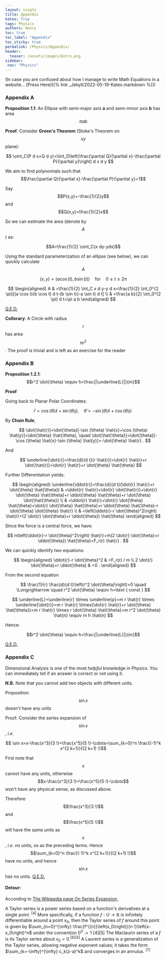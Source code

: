 ```yaml
---
layout: single
title: Appendix
katex: True
tags: Physics
authors: Henry
toc: true
toc_label: "Appendix"
toc_sticky: true
permalink: /Physics/Appendix/
header:
  teaser: /assets/images/Astro.png
sidebar:
 nav: "Physics"
---
```


(In case you are confused about how I manage to write Math Equations in a website...
[Press Here]({% link _Jekyll/2022-05-19-Katex.markdown %}))

### Appendix A
**Proposition 1.1**: An Ellipse with semi-major axis **a** and semi-minor axis **b**  has area $$\pi ab $$

**Proof**:
Consider **Green's Theorem** (Stoke's Theorem on $$xy$$ plane):

$$
\oint_C(P d x+Q d y)=\iint_D\left(\frac{\partial Q}{\partial x}-\frac{\partial P}{\partial y}\right) d x d y
$$

We aim to find polynomials such that $$\frac{\partial Q}{\partial x}-\frac{\partial P}{\partial y}=1$$

Say $$P(x,y)=-\frac{1}{2}y$$ and $$Q(x,y)=\frac{1}{2}x$$

So we can estimate the area (denote by $$A$$) as:

$$A=\frac{1}{2} \oint_C(x dy-ydx)$$

Using the standard parameterization of an ellipse (see below), we can quickly calculate $$A$$

$${\displaystyle (x,y)=(a\cos(t),b\sin(t))\quad {\text{for}}\quad 0\leq t\leq 2\pi }$$


$$
\begin{aligned}
A & =\frac{1}{2} \int_C x d y-y d x=\frac{1}{2} \int_0^{2 \pi}[(a \cos t)(b \cos t) d t-(b \sin t)(-a \sin t) d t] \\
& =\frac{a b}{2} \int_0^{2 \pi} d t=\pi a b
\end{aligned}
$$

 [Q.E.D.](https://en.wikipedia.org/wiki/Q.E.D.)

**Collorary**: A Circle with radius $$r$$ has area $$ \pi r^2$$. The proof is trivial and is left as an exercise for the reader

### Appendix B
**Proposition 1.2.1**: $$r^2 \dot{\theta} \equiv h=\frac{|\underline{L}|}{m}$$

**Proof**

Going back to Planar Polar Coordinates:

$$
\hat{r}=\cos (\theta) \hat{x}+\sin (\theta) \hat{y}, \quad \hat{\theta}=-\sin (\theta) \hat{x}+\cos (\theta) \hat{y} .
$$

By **Chain Rule**,

$$
\dot{\hat{r}}=\dot{\theta}[-\sin (\theta) \hat{x}+\cos (\theta) \hat{y}]=\dot{\theta} \hat{\theta}, \quad \dot{\hat{\theta}}=\dot{\theta}[-\cos (\theta) \hat{x}-\sin (\theta) \hat{y}]=-\dot{\theta} \hat{r} .
$$

And 

$$
\underline{\dot{r}}=\frac{d}{d t}(r \hat{r})=\dot{r} \hat{r}+r \dot{\hat{r}}=\dot{r} \hat{r}+r \dot{\theta} \hat{\theta}
$$

Further Differentiation yields:

$$
\begin{aligned}
\underline{\ddot{r}}=\frac{d}{d t}(\dot{r} \hat{r}+r \dot{\theta} \hat{\theta}) & =\ddot{r} \hat{r}+\dot{r} \dot{\hat{r}}+\dot{r} \dot{\theta} \hat{\theta}+r \ddot{\theta} \hat{\theta}+r \dot{\theta} \dot{\hat{\theta}} \\
& =\ddot{r} \hat{r}+\dot{r} \dot{\theta} \hat{\theta}+\dot{r} \dot{\theta} \hat{\theta}+r \ddot{\theta} \hat{\theta}-r \dot{\theta} \dot{\theta} \hat{r} \\
& =\left(\ddot{r}-r \dot{\theta}^2\right) \hat{r}+(2 \dot{r} \dot{\theta}+r \ddot{\theta}) \hat{\theta}
\end{aligned}
$$

Since the force is a central force, we have:

$$
m\left(\ddot{r}-r \dot{\theta}^2\right) \hat{r}+m(2 \dot{r} \dot{\theta}+r \ddot{\theta}) \hat{\theta}=F_r(r) \hat{r} .
$$

We can quickly identify two equations:

$$
\begin{aligned}
\ddot{r}-r \dot{\theta}^2 & =F_r(r) / m \\
2 \dot{r} \dot{\theta}+r \ddot{\theta} & =0 .
\end{aligned}
$$

From the second equation

$$
\frac{1}{r} \frac{d}{d t}\left(r^2 \dot{\theta}\right)=0 \quad \Longrightarrow \quad r^2 \dot{\theta} \equiv h=\text { const }
$$

$$
\underline{L}=\underline{r} \times \underline{p}=m r \hat{r} \times \underline{\dot{r}}=m r \hat{r} \times(\dot{r} \hat{r}+r \dot{\theta} \hat{\theta})=m r \hat{r} \times r \dot{\theta} \hat{\theta}=m r^2 \dot{\theta} \hat{n} \equiv m h \hat{n}
$$

Hence:

$$r^2 \dot{\theta} \equiv h=\frac{|\underline{L}|}{m}$$

[Q.E.D.](https://en.wikipedia.org/wiki/Q.E.D.)

### Appendix C

Dimensional Analysis is one of the most *helpful* knowledge in Physics. You can immediately tell if an answer is correct or not using it. 

**N.B.**
Note that you cannot add two objects with different units.

Proposition: $$\sin x$$ doesn't have any units

Proof: Consider the series expansion of $$\sin x$$, *i.e.*

$$ \sin x=x-\frac{x^3}{3 !}+\frac{x^5}{5 !}-\cdots=\sum_{k=0}^n \frac{(-1)^k x^{2 k+1}}{(2 k+1) !}$$

First note that $$x$$ cannot have any units, otherwise $$x-\frac{x^3}{3 !}+\frac{x^5}{5 !}-\cdots$$ won't have any physical sense, as discussed above. 

Therefore $$\frac{x^3}{3 !}$$ and $$\frac{x^5}{5 !}$$ will have the same units as $$x$$, *i.e.* no units, so as the preceding terms. Hence $$\sum_{k=0}^n \frac{(-1)^k x^{2 k+1}}{(2 k+1) !}$$ have no units, and hence $$\sin x$$ has no units. [Q.E.D.](https://en.wikipedia.org/wiki/Q.E.D.)


#### Detour:
According to [The Wikipedia page On Series Expansion](https://en.wikipedia.org/wiki/Series_expansion),

A Taylor series is a power series based on a function's derivatives at a single point. ${ }^{[4]}$ More specifically, if a function
$f: U \rightarrow \mathbb{R}$ is infinitely differentiable around a point $x_0$, then the Taylor series of $f$ around this point is given by $\sum_{n=0}^{\infty} \frac{f^{(n)}\left(x_0\right)}{n !}\left(x-x_0\right)^n$ under the convention $0^0:=1$
$[4][5]$ The Maclaurin series of a $f$ is its Taylor series about $x_0=0 .^{[6][5]}$ A Laurent series is a generalization of the Taylor series, allowing negative exponent values; it takes the form $\sum_{k=-\infty}^{\infty} c_k(z-a)^k$ and converges in an annulus. ${ }^{[7]}$











